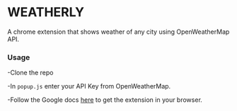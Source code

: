 # WEATHERLY
A chrome extension that shows weather of any city using OpenWeatherMap API.

### Usage

-Clone the repo

-In ```popup.js``` enter your API Key from OpenWeatherMap.

-Follow the Google docs [here](https://developer.chrome.com/docs/extensions/mv3/getstarted/) to get the extension in your browser.
